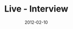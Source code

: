 ---
layout: media
category: media
title: "Live - Interview"
date: 2012-02-10
description: "Strong journey interview with Gil."
video: "https://s3.amazonaws.com/crossroadsvideomessages/wk6_gil_intv_live.mp4"
video-poster: "https://www.crossroads.net/uploadedfiles/gil_still.jpg"
---